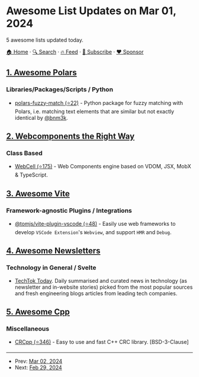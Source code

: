 # Awesome List Updates on Mar 01, 2024

5 awesome lists updated today.

[🏠 Home](/README.md) · [🔍 Search](https://www.trackawesomelist.com/search/) · [🔥 Feed](https://www.trackawesomelist.com/rss.xml) · [📮 Subscribe](https://trackawesomelist.us17.list-manage.com/subscribe?u=d2f0117aa829c83a63ec63c2f&id=36a103854c) · [❤️  Sponsor](https://github.com/sponsors/theowenyoung)



## [1. Awesome Polars](/content/ddotta/awesome-polars/README.md)

### Libraries/Packages/Scripts / Python

*   [polars-fuzzy-match (⭐22)](https://github.com/bnm3k/polars-fuzzy-match) - Python package for fuzzy matching with Polars, i.e. matching text elements that are similar but not exactly identical by [@bnm3k](https://github.com/bnm3k).

## [2. Webcomponents the Right Way](/content/mateusortiz/webcomponents-the-right-way/README.md)

### Class Based

*   [WebCell (⭐175)](https://github.com/EasyWebApp/WebCell) - Web Components engine based on VDOM, JSX, MobX & TypeScript.

## [3. Awesome Vite](/content/vitejs/awesome-vite/README.md)

### Framework-agnostic Plugins / Integrations

*   [@tomjs/vite-plugin-vscode (⭐48)](https://github.com/tomjs/vite-plugin-vscode) - Easily use web frameworks to develop `VSCode Extension`'s `Webview`, and support `HMR` and `Debug`.

## [4. Awesome Newsletters](/content/zudochkin/awesome-newsletters/README.md)

### Technology in General / Svelte

*   [TechTok Today](https://techtok.today). Daily summarised and curated news in technology (as newsletter and in-website stories) picked from the most popular sources and fresh engineering blogs articles from leading tech companies.

## [5. Awesome Cpp](/content/fffaraz/awesome-cpp/README.md)

### Miscellaneous

*   [CRCpp (⭐346)](https://github.com/d-bahr/CRCpp) - Easy to use and fast C++ CRC library. \[BSD-3-Clause]

---

- Prev: [Mar 02, 2024](/content/2024/03/02/README.md)
- Next: [Feb 29, 2024](/content/2024/02/29/README.md)
